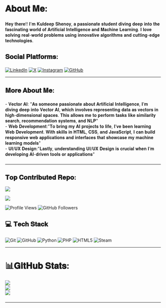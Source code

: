 <h1 align="left">𝐀𝐛𝐨𝐮𝐭 𝐌𝐞:</h1>

###

<p align="left">𝐇𝐞𝐲 𝐭𝐡𝐞𝐫𝐞!! 𝐈'𝐦 𝐊𝐮𝐥𝐝𝐞𝐞𝐩 𝐒𝐡𝐞𝐧𝐨𝐲, 𝐚 𝐩𝐚𝐬𝐬𝐢𝐨𝐧𝐚𝐭𝐞 𝐬𝐭𝐮𝐝𝐞𝐧𝐭 𝐝𝐢𝐯𝐢𝐧𝐠 𝐝𝐞𝐞𝐩 𝐢𝐧𝐭𝐨 𝐭𝐡𝐞 𝐟𝐚𝐬𝐜𝐢𝐧𝐚𝐭𝐢𝐧𝐠 𝐰𝐨𝐫𝐥𝐝 𝐨𝐟 𝐀𝐫𝐭𝐢𝐟𝐢𝐜𝐢𝐚𝐥 𝐈𝐧𝐭𝐞𝐥𝐥𝐢𝐠𝐞𝐧𝐜𝐞 𝐚𝐧𝐝 𝐌𝐚𝐜𝐡𝐢𝐧𝐞 𝐋𝐞𝐚𝐫𝐧𝐢𝐧𝐠. 𝐈 𝐥𝐨𝐯𝐞 𝐬𝐨𝐥𝐯𝐢𝐧𝐠 𝐫𝐞𝐚𝐥-𝐰𝐨𝐫𝐥𝐝 𝐩𝐫𝐨𝐛𝐥𝐞𝐦𝐬 𝐮𝐬𝐢𝐧𝐠 𝐢𝐧𝐧𝐨𝐯𝐚𝐭𝐢𝐯𝐞 𝐚𝐥𝐠𝐨𝐫𝐢𝐭𝐡𝐦𝐬 𝐚𝐧𝐝 𝐜𝐮𝐭𝐭𝐢𝐧𝐠-𝐞𝐝𝐠𝐞 𝐭𝐞𝐜𝐡𝐧𝐨𝐥𝐨𝐠𝐢𝐞𝐬.</p>

###

###

<h2 align="left">𝐒𝐨𝐜𝐢𝐚𝐥 𝐏𝐥𝐚𝐭𝐟𝐨𝐫𝐦𝐬:</h2>


###


<p align="left"> <a href="https://www.linkedin.com/in/h-kuldeep-shenoy/" target="_blank"><img src="https://img.shields.io/badge/LinkedIn-0A66C2?style=for-the-badge&logo=linkedin&logoColor=white" alt="LinkedIn"/></a> <a href="https://x.com/techie_shenoy/" target="_blank"><img src="https://img.shields.io/badge/X-%23000000.svg?style=for-the-badge&logo=twitter&logoColor=white" alt="X"/></a> <a href="https://www.instagram.com/kuldeep_shenoy18/" target="_blank"><img src="https://img.shields.io/badge/Instagram-E4405F?style=for-the-badge&logo=instagram&logoColor=white" alt="Instagram"/></a> <a href="https://github.com/KuldeepShenoy/" target="_blank"><img src="https://img.shields.io/badge/GitHub-181717?style=for-the-badge&logo=github&logoColor=white" alt="GitHub"/></a> 

---



<h2 align="left">𝐌𝐨𝐫𝐞 𝐀𝐛𝐨𝐮𝐭 𝐌𝐞:</h2>

###

<p align="left">- 𝐕𝐞𝐜𝐭𝐨𝐫 𝐀𝐈: "𝐀𝐬 𝐬𝐨𝐦𝐞𝐨𝐧𝐞 𝐩𝐚𝐬𝐬𝐢𝐨𝐧𝐚𝐭𝐞 𝐚𝐛𝐨𝐮𝐭 𝐀𝐫𝐭𝐢𝐟𝐢𝐜𝐢𝐚𝐥 𝐈𝐧𝐭𝐞𝐥𝐥𝐢𝐠𝐞𝐧𝐜𝐞, 𝐈’𝐦 𝐝𝐢𝐯𝐢𝐧𝐠 𝐝𝐞𝐞𝐩 𝐢𝐧𝐭𝐨 𝐕𝐞𝐜𝐭𝐨𝐫 𝐀𝐈, 𝐰𝐡𝐢𝐜𝐡 𝐢𝐧𝐯𝐨𝐥𝐯𝐞𝐬 𝐫𝐞𝐩𝐫𝐞𝐬𝐞𝐧𝐭𝐢𝐧𝐠 𝐝𝐚𝐭𝐚 𝐚𝐬 𝐯𝐞𝐜𝐭𝐨𝐫𝐬 𝐢𝐧 𝐡𝐢𝐠𝐡-𝐝𝐢𝐦𝐞𝐧𝐬𝐢𝐨𝐧𝐚𝐥 𝐬𝐩𝐚𝐜𝐞𝐬. 𝐓𝐡𝐢𝐬 𝐚𝐥𝐥𝐨𝐰𝐬 𝐦𝐞 𝐭𝐨 𝐩𝐞𝐫𝐟𝐨𝐫𝐦 𝐭𝐚𝐬𝐤𝐬 𝐥𝐢𝐤𝐞 𝐬𝐢𝐦𝐢𝐥𝐚𝐫𝐢𝐭𝐲 𝐬𝐞𝐚𝐫𝐜𝐡, 𝐫𝐞𝐜𝐨𝐦𝐦𝐞𝐧𝐝𝐚𝐭𝐢𝐨𝐧 𝐬𝐲𝐬𝐭𝐞𝐦𝐬, 𝐚𝐧𝐝 𝐍𝐋𝐏"<br>- 𝐖𝐞𝐛 𝐃𝐞𝐯𝐞𝐥𝐨𝐩𝐦𝐞𝐧𝐭:"𝐓𝐨 𝐛𝐫𝐢𝐧𝐠 𝐦𝐲 𝐀𝐈 𝐩𝐫𝐨𝐣𝐞𝐜𝐭𝐬 𝐭𝐨 𝐥𝐢𝐟𝐞, 𝐈’𝐯𝐞 𝐛𝐞𝐞𝐧 𝐥𝐞𝐚𝐫𝐧𝐢𝐧𝐠 𝐖𝐞𝐛 𝐃𝐞𝐯𝐞𝐥𝐨𝐩𝐦𝐞𝐧𝐭. 𝐖𝐢𝐭𝐡 𝐬𝐤𝐢𝐥𝐥𝐬 𝐢𝐧 𝐇𝐓𝐌𝐋, 𝐂𝐒𝐒, 𝐚𝐧𝐝 𝐉𝐚𝐯𝐚𝐒𝐜𝐫𝐢𝐩𝐭, 𝐈 𝐜𝐚𝐧 𝐛𝐮𝐢𝐥𝐝 𝐫𝐞𝐬𝐩𝐨𝐧𝐬𝐢𝐯𝐞 𝐰𝐞𝐛 𝐚𝐩𝐩𝐥𝐢𝐜𝐚𝐭𝐢𝐨𝐧𝐬 𝐚𝐧𝐝 𝐢𝐧𝐭𝐞𝐫𝐟𝐚𝐜𝐞𝐬 𝐭𝐡𝐚𝐭 𝐬𝐡𝐨𝐰𝐜𝐚𝐬𝐞 𝐦𝐲 𝐦𝐚𝐜𝐡𝐢𝐧𝐞 𝐥𝐞𝐚𝐫𝐧𝐢𝐧𝐠 𝐦𝐨𝐝𝐞𝐥𝐬"<br>- 𝐔𝐈/𝐔𝐗 𝐃𝐞𝐬𝐢𝐠𝐧:"𝐋𝐚𝐬𝐭𝐥𝐲, 𝐮𝐧𝐝𝐞𝐫𝐬𝐭𝐚𝐧𝐝𝐢𝐧𝐠 𝐔𝐈/𝐔𝐗 𝐃𝐞𝐬𝐢𝐠𝐧 𝐢𝐬 𝐜𝐫𝐮𝐜𝐢𝐚𝐥 𝐰𝐡𝐞𝐧 𝐈’𝐦 𝐝𝐞𝐯𝐞𝐥𝐨𝐩𝐢𝐧𝐠 𝐀𝐈-𝐝𝐫𝐢𝐯𝐞𝐧 𝐭𝐨𝐨𝐥𝐬 𝐨𝐫 𝐚𝐩𝐩𝐥𝐢𝐜𝐚𝐭𝐢𝐨𝐧𝐬"<br>

###
---

### <h2 align="left">𝐓𝐨𝐩 𝐂𝐨𝐧𝐭𝐫𝐢𝐛𝐮𝐭𝐞𝐝 𝐑𝐞𝐩𝐨:</h2>
![](https://github-contributor-stats.vercel.app/api?username=KuldeepShenoy&limit=5&theme=dark&combine_all_yearly_contributions=true)

[![](https://visitcount.itsvg.in/api?id=KuldeepShenoy&icon=1&color=0)](https://visitcount.itsvg.in)

![Profile Views](https://komarev.com/ghpvc/?username=KuldeepShenoy&color=blue) ![GitHub Followers](https://img.shields.io/github/followers/KuldeepShenoy?label=Followers&style=social)

###

<h2 align="left">💻 𝐓𝐞𝐜𝐡 𝐒𝐭𝐚𝐜𝐤</h2>

###

![Git](https://img.shields.io/badge/git-%23F05033.svg?style=for-the-badge&logo=git&logoColor=white) ![GitHub](https://img.shields.io/badge/github-%23121011.svg?style=for-the-badge&logo=github&logoColor=white) ![Python](https://img.shields.io/badge/python-3670A0?style=for-the-badge&logo=python&logoColor=ffdd54) ![PHP](https://img.shields.io/badge/php-%23777BB4.svg?style=for-the-badge&logo=php&logoColor=white) ![HTML5](https://img.shields.io/badge/html5-%23E34F26.svg?style=for-the-badge&logo=html5&logoColor=white) ![Steam](https://img.shields.io/badge/steam-%23000000.svg?style=for-the-badge&logo=steam&logoColor=white)

---
###

# 📊𝐆𝐢𝐭𝐇𝐮𝐛 𝐒𝐭𝐚𝐭𝐬:
![](https://github-readme-stats.vercel.app/api?username=KuldeepShenoy&theme=dark&hide_border=true&include_all_commits=true&count_private=true)<br/>
![](https://github-readme-streak-stats.herokuapp.com/?user=KuldeepShenoy&theme=dark&hide_border=true)<br/>
![](https://github-readme-stats.vercel.app/api/top-langs/?username=KuldeepShenoy&theme=dark&hide_border=true&include_all_commits=true&count_private=true&layout=compact)

###
---
